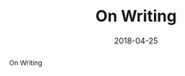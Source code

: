 ---
layout: post
title: "On Writing"
date: 2018-04-25
comments: true
categories: [learning]
abstract: "On Writing"
--- 